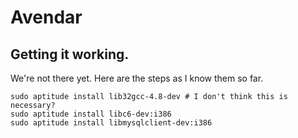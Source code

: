 # Avendar

## Getting it working.

We're not there yet. Here are the steps as I know them so far.


```
sudo aptitude install lib32gcc-4.8-dev # I don't think this is necessary?
sudo aptitude install libc6-dev:i386
sudo aptitude install libmysqlclient-dev:i386

```
